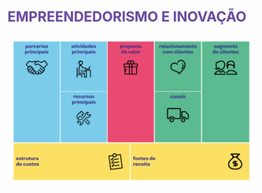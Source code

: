 # <span style="color:#66489D">**EMPREENDEDORISMO E INOVAÇÃO**</span>

![imagem](.\assets\plano_de_negocios_canva.png)

